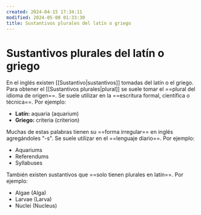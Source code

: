 ```yaml
---
created: 2024-04-15 17:34:11
modified: 2024-05-08 01:33:30
title: Sustantivos plurales del latín o griego
---
```


# Sustantivos plurales del latín o griego

En el inglés existen [[Sustantivo|sustantivos]] tomadas del latín o el griego. Para obtener el [[Sustantivos plurales|plural]] se suele tomar el ==plural del idioma de origen==. Se suele utilizar en la ==escritura formal, científica o técnica==. Por ejemplo:

- **Latín:** aquaria (aquarium)
- **Griego:** criteria (criterion)

Muchas de estas palabras tienen su ==forma irregular== en inglés agregándoles "-s". Se suele utilizar en el ==lenguaje diario==. Por ejemplo:

- Aquariums
- Referendums
- Syllabuses

También existen sustantivos que ==solo tienen plurales en latín==. Por ejemplo:

- Algae (Alga)
- Larvae (Larva)
- Nuclei (Nucleus)

